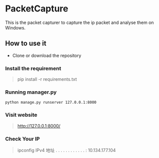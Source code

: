 # PacketCapture

This is the packet capturer to capture the ip packet and analyse them on Windows.

## How to use it

* Clone or download the repository

### Install the requirement

 >  pip install -r requirements.txt

### Running manager.py

``` 
python manage.py runserver 127.0.0.1:8000
```

### Visit website

> http://127.0.0.1:8000/

### Check Your IP

> ipconfig
> IPv4 地址 . . . . . . . . . . . . : 10.134.177.104
